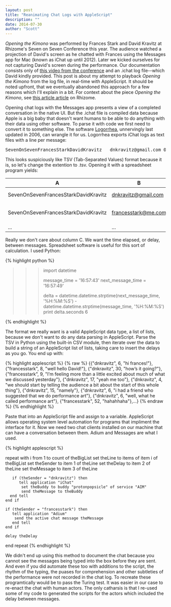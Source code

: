 ```yaml
---
layout: post
title: "Reanimating Chat Logs with AppleScript"
description: ""
date: 2014-07-30
author: "Scott"
---
```


*Opening the Kimono* was performed by Frances Stark and David Kravitz at Rhizome's Seven on Seven Conference this year. The audience watched a projection of David's screen as he chatted with Frances using the Messages app for Mac (known as iChat up until 2012). Later we kicked ourselves for not capturing David's screen during the performance. Our documentation consists only of [this video from the conference](http://vimeo.com/96086719) and an .ichat log file--which David kindly provided. This post is about my attempt to playback *Opening the Kimono* from the log file, in real-time with AppleScript. It should be noted upfront, that we eventually abandoned this approach for a few reasons which I'll explain in a bit. For context about the piece *Opening the Kimono*, see [this article article](http://rhizome.org/editorial/2014/jul/29/opening-kimono/) on Rhizome.

<!---{% include image.html url="/assets/img/pycon/dj.jpg" %}

Ad poster. DJ stands for Dow Jones.-->
<!--more-->

Opening chat logs with the Messages app presents a view of a completed conversation in the native UI. But the .ichat file is compiled data because Apple is a big baby that doesn't want humans to be able to do anything with their data using other software. To parse it with code we first need to convert it to something else. The software [Logorrhea](http://spiny.com/logorrhea/), unnervingly last updated in 2006, can wrangle it for us. Logorrhea exports iChat logs as text files with a line per message:

<pre>SevenOnSevenFrancesStarkDavidKravitz	dnkravitz@gmail.com	05/03/2014	16:57:43	hi frances!</pre>

This looks suspiciously like TSV (Tab-Separated Values) format because it is, so let's change the extention to .tsv. Opening it with a spreadsheet program yields:

|A|B|C|D|E|
|-|-|-|-|-|
|SevenOnSevenFrancesStarkDavidKravitz|dnkravitz@gmail.com|05/03/2014|16:57:43|hi frances!|
|SevenOnSevenFrancesStarkDavidKravitz|francesstark@me.com|05/03/2014|16:57:49|well hello David!|
|...|...|...|...|...|

Really we don't care about column C. We want the time elapsed, or delay, between messages. Spreadsheet software is useful for this sort of calculation. I used Python:

{% highlight python %}
>>> import datetime
>>>
>>> message_time = '16:57:43'
>>> next_message_time = '16:57:49'
>>>
>>> delta = datetime.datetime.strptime(next_message_time, '%H:%M:%S') - datetime.datetime.strptime(message_time, '%H:%M:%S')
>>> print delta.seconds
6
>>>
{% endhighlight %}

The format we really want is a valid AppleScript data type, a list of lists, because we don't want to do any data parsing in AppleScript. Parse the TSV in Python using the built-in CSV module, then iterate over the data to build a string of an AppleScript list of lists, taking care to insert the delays as you go. You end up with:

{% highlight applescript %}
{% raw %}
{{"dnkravitz", 6, "hi frances!"}, {"francesstark", 8, "well hello David!"}, {"dnkravitz", 30, "how’s it going?"}, {"francesstark", 9, "I’m feeling more than a little excited about much of what we discussed yesterday"}, {"dnkravitz", 17, "yeah me too"}, {"dnkravitz", 4, "we should start by telling the audience a bit about the start of this whole thing"}, {"dnkravitz", 15, "namely"}, {"dnkravitz", 6, "i had a friend who suggested that we do performance art"}, {"dnkravitz", 6, "well, what he called performance art"}, {"francesstark", 52, "hahahhaha"},...}
{% endraw %}
{% endhighlight %}

Paste that into an AppleScript file and assign to a variable. AppleScript allows operating system level automation for programs that impliment the interface for it. Now we need two chat clients installed on our machine that can have a conversation between them. Adium and Messages are what I used.

{% highlight applescript %}

repeat with i from 1 to count of theBigList
       set theLine to items of item i of theBigList
       set theSender to item 1 of theLine
       set theDelay to item 2 of theLine
       set theMessage to item 3 of theLine
       
       if (theSender = "dnkravitz") then
       	  tell application "iChat"
	       set theBuddy to buddy "protonpopsicle" of service "AIM"
	       send theMessage to theBuddy
	  end tell
	end if
					     
	if (theSender = "francesstark") then
	   tell application "Adium"
		send the active chat message theMessage
	   end tell
	end if
								      
	delay theDelay
end repeat
{% endhighlight %}

We didn't end up using this method to document the chat because you cannot see the messages being typed into the box before they are sent. And even if you did automate these too with additions to the script, the rhythm of the typing, the puases for comprehension and other subtleties of the performance were not recorded in the chat log. To recreate these programtically would be to pass the Turing test. It was easier in our case to re-enact the chat with human actors. The only catharsis is that I re-used some of my code to generated the scripts for the actors which included the delay between messages.